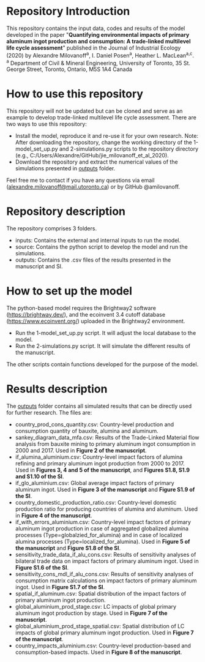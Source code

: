 # Repository Introduction
This repository contains the input data, codes and results of the model developed in the paper "**Quantifying environmental impacts of primary aluminum ingot production and consumption: A trade-linked multilevel life cycle assessment**" published in the Journal of Industrial Ecology (2020) by Alexandre Milovanoff<sup>a</sup>, I. Daniel Posen<sup>a</sup>, Heather L. MacLean<sup>a,c</sup>.  
<sup>a</sup> Department of Civil & Mineral Engineering, University of Toronto, 35 St. George Street, Toronto, Ontario, M5S 1A4 Canada  

# How to use this repository
This repository will not be updated but can be cloned and serve as an example to develop trade-linked multilevel life cycle assessment. There are two ways to use this repository:
* Install the model, reproduce it and re-use it for your own research. Note: After downloading the repository, change the working directory of the 1-model_set_up.py and 2-simulations.py scripts to the repository directory (e.g., C:/Users/Alexandre/GitHub/jie_milovanoff_et_al_2020).
* Download the repository and extract the numerical values of the simulations presented in [outputs](https://github.com/amilovanoff/jie_milovanoff_et_al_2020/tree/master/outputs) folder.

Feel free me to contact if you have any questions via email (alexandre.milovanoff@mail.utoronto.ca) or by GitHub @amilovanoff.  

# Repository description
The repository comprises 3 folders.
* inputs: Contains the external and internal inputs to run the model.
* source: Contains the python script to develop the model and run the simulations.
* outputs: Contains the .csv files of the results presented in the manuscript and SI.

# How to set up the model
The python-based model requires the Brightway2 software (https://brightway.dev/), and the ecoinvent 3.4 cutoff database (https://www.ecoinvent.org/) uploaded in the Brightway2 environment.
* Run the 1-model_set_up.py script. It will adjust the local database to the model.
* Run the 2-simulations.py script. It will simulate the different results of the manuscript.

The other scripts contain functions developed for the purpose of the model.

# Results description
The [outputs](https://github.com/amilovanoff/jie_milovanoff_et_al_2020/tree/master/outputs) folder contains all simulated results that can be directly used for further research. The files are:
* country_prod_cons_quantity.csv: Country-level production and consumption quantity of bauxite, alumina and aluminum.
* sankey_diagram_data_mfa.csv: Results of the Trade-Linked Material flow analysis from bauxite mining to primary aluminum ingot consumption in 2000 and 2017. Used in **Figure 2 of the manuscript**.
* if_alumina_aluminium.csv: Country-level impact factors of alumina refining and primary aluminum ingot production from 2000 to 2017. Used in **Figures 3, 4 and 5 of the manuscript**, and **Figures S1.8, S1.9 and S1.10 of the SI**.
* if_glo_aluminium.csv: Global average impact factors of primary aluminum ingot. Used in **Figure 3 of the manuscript** and **Figure S1.9 of the SI**.
* country_domestic_production_ratio.csv: Country-level domestic production ratio for producing countries of alumina and aluminum. Used in **Figure 4 of the manuscript**.
* if_with_errors_aluminium.csv: Country-level impact factors of primary aluminum ingot production in case of aggregated globalized alumina processes (Type=globalzied_for_alumina) and in case of localized alumina processes (Type=localized_for_alumina). Used in **Figure 5 of the manuscript** and **Figure S1.8 of the SI**.
* sensitivity_trade_data_if_alu_cons.csv: Results of sensitivity analyses of bilateral trade data on impact factors of primary aluminum ingot. Used in **Figure S1.6 of the SI**.
* sensitivity_cons_mdl_if_alu_cons.csv: Results of sensitivity analyses of consumption matrix calculations on impact factors of primary aluminum ingot. Used in **Figure S1.7 of the SI**.
* spatial_if_aluminum.csv: Spatial distribution of the impact factors of primary aluminum ingot production.
* global_aluminium_prod_stage.csv: LC impacts of global primary aluminum ingot production by stage. Used in **Figure 7 of the manuscript**.
* global_aluminium_prod_stage_spatial.csv: Spatial distribution of LC impacts of global primary aluminum ingot production. Used in **Figure 7 of the manuscript**.
* country_impacts_aluminium.csv: Country-level production-based and consumption-based impacts. Used in **Figure 8 of the manuscript**.
